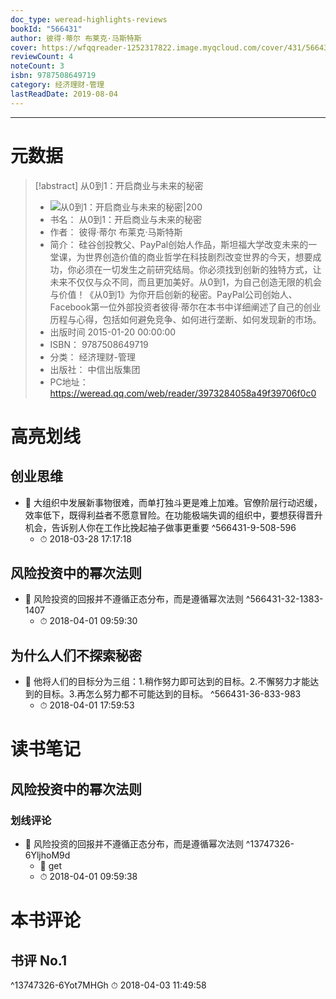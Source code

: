 ```yaml
---
doc_type: weread-highlights-reviews
bookId: "566431"
author: 彼得·蒂尔 布莱克·马斯特斯
cover: https://wfqqreader-1252317822.image.myqcloud.com/cover/431/566431/t7_566431.jpg
reviewCount: 4
noteCount: 3
isbn: 9787508649719
category: 经济理财-管理
lastReadDate: 2019-08-04
---
```


---
# 元数据
> [!abstract] 从0到1：开启商业与未来的秘密
> - ![ 从0到1：开启商业与未来的秘密|200](https://wfqqreader-1252317822.image.myqcloud.com/cover/431/566431/t7_566431.jpg)
> - 书名： 从0到1：开启商业与未来的秘密
> - 作者： 彼得·蒂尔 布莱克·马斯特斯
> - 简介： 硅谷创投教父、PayPal创始人作品，斯坦福大学改变未来的一堂课，为世界创造价值的商业哲学在科技剧烈改变世界的今天，想要成功，你必须在一切发生之前研究结局。你必须找到创新的独特方式，让未来不仅仅与众不同，而且更加美好。从0到1，为自己创造无限的机会与价值！《从0到1》为你开启创新的秘密。PayPal公司创始人、Facebook第一位外部投资者彼得·蒂尔在本书中详细阐述了自己的创业历程与心得，包括如何避免竞争、如何进行垄断、如何发现新的市场。
> - 出版时间 2015-01-20 00:00:00
> - ISBN： 9787508649719
> - 分类： 经济理财-管理
> - 出版社： 中信出版集团
> - PC地址：https://weread.qq.com/web/reader/3973284058a49f39706f0c0

# 高亮划线

## 创业思维


- 📌 大组织中发展新事物很难，而单打独斗更是难上加难。官僚阶层行动迟缓，效率低下，既得利益者不愿意冒险。在功能极端失调的组织中，要想获得晋升机会，告诉别人你在工作比挽起袖子做事更重要  ^566431-9-508-596
    - ⏱ 2018-03-28 17:17:18 
## 风险投资中的幂次法则


- 📌 风险投资的回报并不遵循正态分布，而是遵循幂次法则  ^566431-32-1383-1407
    - ⏱ 2018-04-01 09:59:30 
## 为什么人们不探索秘密


- 📌 他将人们的目标分为三组：1.稍作努力即可达到的目标。2.不懈努力才能达到的目标。3.再怎么努力都不可能达到的目标。  ^566431-36-833-983
    - ⏱ 2018-04-01 17:59:53 
# 读书笔记

## 风险投资中的幂次法则

### 划线评论
- 📌 风险投资的回报并不遵循正态分布，而是遵循幂次法则  ^13747326-6YljhoM9d
    - 💭 get
    - ⏱ 2018-04-01 09:59:38
   
# 本书评论

## 书评 No.1 
 ^13747326-6Yot7MHGh
⏱ 2018-04-03 11:49:58
